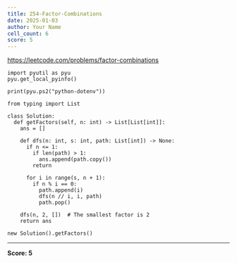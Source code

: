 ```yaml
---
title: 254-Factor-Combinations
date: 2025-01-03
author: Your Name
cell_count: 6
score: 5
---
```


https://leetcode.com/problems/factor-combinations


```
import pyutil as pyu
pyu.get_local_pyinfo()
```


```
print(pyu.ps2("python-dotenv"))
```


```
from typing import List
```


```
class Solution:
  def getFactors(self, n: int) -> List[List[int]]:
    ans = []

    def dfs(n: int, s: int, path: List[int]) -> None:
      if n <= 1:
        if len(path) > 1:
          ans.append(path.copy())
        return

      for i in range(s, n + 1):
        if n % i == 0:
          path.append(i)
          dfs(n // i, i, path)
          path.pop()

    dfs(n, 2, [])  # The smallest factor is 2
    return ans
```


```
new Solution().getFactors()
```


---
**Score: 5**